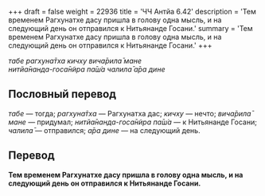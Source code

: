 +++
draft = false
weight = 22936
title = 'ЧЧ Антйа 6.42'
description = 'Тем временем Рагхунатхе дасу пришла в голову одна мысль, и на следующий день он отправился к Нитьянанде Госани.'
summary = 'Тем временем Рагхунатхе дасу пришла в голову одна мысль, и на следующий день он отправился к Нитьянанде Госани.'
+++

_табе рагхуна̄тха кичху вича̄рила̄ мане  
нитйа̄нанда-госа̄н̃ира па̄ш́а чалила̄ а̄ра дине_

## Пословный перевод

_табе_ — тогда; _рагхуна̄тха_ — Рагхунатха дас; _кичху_ — нечто; _вича̄рила̄_ _мане_ — придумал; _нитйа̄нанда_\-_госа̄н̃ира_ _па̄ш́а_ — к Нитьянанде Госани; _чалила̄_ — отправился; _а̄ра_ _дине_ — на следующий день.

## Перевод

**Тем временем Рагхунатхе дасу пришла в голову одна мысль, и на следующий день он отправился к Нитьянанде Госани.**

